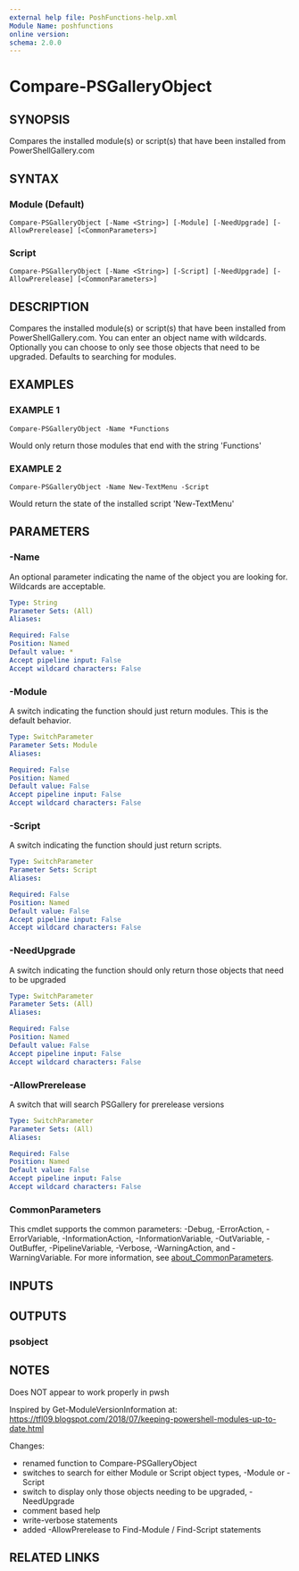 ```yaml
---
external help file: PoshFunctions-help.xml
Module Name: poshfunctions
online version:
schema: 2.0.0
---
```


# Compare-PSGalleryObject

## SYNOPSIS
Compares the installed module(s) or script(s) that have been installed from PowerShellGallery.com

## SYNTAX

### Module (Default)
```
Compare-PSGalleryObject [-Name <String>] [-Module] [-NeedUpgrade] [-AllowPrerelease] [<CommonParameters>]
```

### Script
```
Compare-PSGalleryObject [-Name <String>] [-Script] [-NeedUpgrade] [-AllowPrerelease] [<CommonParameters>]
```

## DESCRIPTION
Compares the installed module(s) or script(s) that have been installed from PowerShellGallery.com.
You can enter an object name with wildcards.
Optionally you can choose to only see those objects that need to be upgraded.
Defaults to searching for modules.

## EXAMPLES

### EXAMPLE 1
```
Compare-PSGalleryObject -Name *Functions
```

Would only return those modules that end with the string 'Functions'

### EXAMPLE 2
```
Compare-PSGalleryObject -Name New-TextMenu -Script
```

Would return the state of the installed script 'New-TextMenu'

## PARAMETERS

### -Name
An optional parameter indicating the name of the object you are looking for.
Wildcards are acceptable.

```yaml
Type: String
Parameter Sets: (All)
Aliases:

Required: False
Position: Named
Default value: *
Accept pipeline input: False
Accept wildcard characters: False
```

### -Module
A switch indicating the function should just return modules.
This is the default behavior.

```yaml
Type: SwitchParameter
Parameter Sets: Module
Aliases:

Required: False
Position: Named
Default value: False
Accept pipeline input: False
Accept wildcard characters: False
```

### -Script
A switch indicating the function should just return scripts.

```yaml
Type: SwitchParameter
Parameter Sets: Script
Aliases:

Required: False
Position: Named
Default value: False
Accept pipeline input: False
Accept wildcard characters: False
```

### -NeedUpgrade
A switch indicating the function should only return those objects that need to be upgraded

```yaml
Type: SwitchParameter
Parameter Sets: (All)
Aliases:

Required: False
Position: Named
Default value: False
Accept pipeline input: False
Accept wildcard characters: False
```

### -AllowPrerelease
A switch that will search PSGallery for prerelease versions

```yaml
Type: SwitchParameter
Parameter Sets: (All)
Aliases:

Required: False
Position: Named
Default value: False
Accept pipeline input: False
Accept wildcard characters: False
```

### CommonParameters
This cmdlet supports the common parameters: -Debug, -ErrorAction, -ErrorVariable, -InformationAction, -InformationVariable, -OutVariable, -OutBuffer, -PipelineVariable, -Verbose, -WarningAction, and -WarningVariable. For more information, see [about_CommonParameters](http://go.microsoft.com/fwlink/?LinkID=113216).

## INPUTS

## OUTPUTS

### psobject
## NOTES
Does NOT appear to work properly in pwsh

Inspired by Get-ModuleVersionInformation at: https://tfl09.blogspot.com/2018/07/keeping-powershell-modules-up-to-date.html

Changes:
* renamed function to Compare-PSGalleryObject
* switches to search for either Module or Script object types, -Module or -Script
* switch to display only those objects needing to be upgraded, -NeedUpgrade
* comment based help
* write-verbose statements
* added -AllowPrerelease to Find-Module / Find-Script statements

## RELATED LINKS
